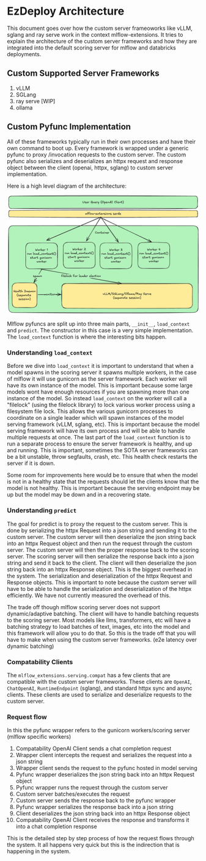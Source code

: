# EzDeploy Architecture

This document goes over how the custom server frameoworks like vLLM, sglang and ray serve work in the context
mlflow-extensions. It tries to explain the architecture of the custom server frameworks and how they are integrated
into the default scoring server for mlflow and databricks deployments.

## Custom Supported Server Frameworks

1. vLLM
2. SGLang
3. ray serve [WIP]
4. ollama

## Custom Pyfunc Implementation

All of these frameworks typically run in their own processes and have their own command to boot up. Every framework is
wrapped under a generic pyfunc to proxy /invocation requests to the custom server. The custom pyfunc also serializes
and deserializes an httpx request and response object between the client (openai, httpx, sglang) to custom server
implementation.

Here is a high level diagram of the architecture:

![mlflow-extensions-server.png](static%2Fmlflow-extensions-server.png)

Mlflow pyfuncs are split up into three main parts, `__init__`, `load_context` and `predict`. The constructor in this
case
is a very simple implementation. The `load_context` function is where the interesting bits happen.

### Understanding `load_context`

Before we dive into `load_context` it is important to understand that when a model spawns in the scoring server it
spawns multiple workers, in the case of mlflow it will use gunicorn as the server framework. Each worker will have its
own instance of the model. This is important because some large models wont have enough resources if you are spawning
more than one instance of the model. So instead `load_context` on the worker will call a "filelock" (using the filelock
library)
to lock various worker process using a filesystem file lock. This allows the various gunicorn processes to coordinate on
a single leader which will spawn instances of the model serving framework (vLLM, sglang, etc). This is important because
the model serving framework will have its own process and will be able to handle multiple requests at once. The last
part
of the `load_context` function is to run a separate process to ensure the server framework is healthy, and up and
running. This is important, sometimes the SOTA server frameworks can be a bit unstable, throw segfaults, crash, etc.
This health check restarts the server if it is down.

Some room for improvements here would be to ensure that when the model is not in a healthy state that the requests
should
let the clients know that the model is not healthy. This is important because the serving endpoint may be up but the
model
may be down and in a recovering state.

### Understanding `predict`

The goal for predict is to proxy the request to the custom server. This is done by serializing the httpx Request into a
json string and sending it to the custom server. The custom server will then deserialize the json string back into an
httpx Request object and then run the request through the custom server. The custom server will then the proper response
back to the scoring server. The scoring server will then serialize the response back into a json string and send it back
to the client. The client will then deserialize the json string back into an httpx Response object. This is the biggest
overhead in the system. The serialization and deserialization of the httpx Request and Response objects. This is
important
to note because the custom server will have to be able to handle the serialization and deserialization of the httpx
efficiently.
We have not currently measured the overhead of this.

The trade off though mlflow scoring server does not support dynamic/adaptive batching. The client will have to handle
batching requests to the scoring server. Most models like llms, transformers, etc will have a batching strategy to load
batches of text, images, etc into the model and this framework will allow you to do that. So this is the trade off that
you will have to make when using the custom server frameworks. (e2e latency over dynamic batching)

### Compatability Clients

The `mlflow_extensions.serving.compat` has a few clients that are compatible with the custom server frameworks. These
clients
are `OpenAI`, `ChatOpenAI`, `RuntimeEndpoint` (sglang), and standard httpx sync and async clients. These clients are
used to serialize and deserialize requests to the custom server.

### Request flow

In this the pyfunc wrapper refers to the gunicorn workers/scoring server (mlflow specific workers)

1. Compatability OpenAI Client sends a chat completion request
2. Wrapper client intercepts the request and serializes the request into a json string
3. Wrapper client sends the request to the pyfunc hosted in model serving
4. Pyfunc wrapper deserializes the json string back into an httpx Request object
5. Pyfunc wrapper runs the request through the custom server
6. Custom server batches/executes the request
7. Custom server sends the response back to the pyfunc wrapper
8. Pyfunc wrapper serializes the response back into a json string
9. Client deserializes the json string back into an httpx Response object
10. Compatability OpenAI Client receives the response and transforms it into a chat completion response

This is the detailed step by step process of how the request flows through the system. It all happens very quick but
this is the indirection that is happening in the system.
